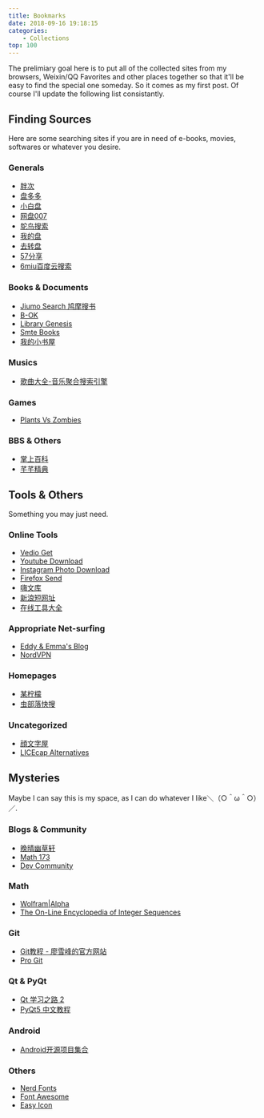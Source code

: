 ```yaml
---
title: Bookmarks
date: 2018-09-16 19:18:15
categories:
    - Collections
top: 100
---
```


The prelimiary goal here is to put all of the collected sites from my browsers, Weixin/QQ Favorites and other places together so that it'll be easy to find the special one someday. So it comes as my first post. Of course I'll update the following list consistantly.

<!-- more -->

## Finding Sources
Here are some searching sites if you are in need of e-books, movies, softwares or whatever you desire.

### Generals
* [胖次](https://www.panc.cc/m/panc/)
* [盘多多](https://panduoduo.net)
* [小白盘](http://www.xiaobaipan.com)
* [网盘007](https://wangpan007.com)
* [鸵鸟搜索](https://tuoniao.me)
* [我的盘](http://www.wodepan.com)
* [去转盘](http://quzhuanpan.com)
* [57分享](https://57fx.com/search)
* [6miu百度云搜索](https://baiduyun.6miu.com)

### Books & Documents
* [Jiumo Search 鸠摩搜书](https://www.jiumodiary.com/)
* [B-OK](https://b-ok.org/)
* [Library Genesis](http://www.libgen.io/)
* [Smte Books](https://smtebooks.us)
* [我的小书屋](http://mebook.cc)

### Musics
* [歌曲大全-音乐聚合搜索引擎](http://www.gequdaquan.net/gqss/)

### Games
* [Plants Vs Zombies](http://lonelystar.org/download.htm)

### BBS & Others
* [掌上百科](https://pdawiki.com/forum/forum.php)
* [芊芊精典](https://www.myqqjd.com/)

## Tools & Others
Something you may just need.

### Online Tools
* [Vedio Get](https://video-get.com/)
* [Youtube Download](https://y2mate.com/)
* [Instagram Photo Download](https://www.dinsta.com)
* [Firefox Send](https://send.firefox.com)
* [嗨文库](http://www.hiwenku.com/)
* [新浪短网址](http://sina.lt)
* [在线工具大全](http://www.nicetool.net)

### Appropriate Net-surfing
* [Eddy & Emma's Blog](https://eddyemma.com/)
* [NordVPN](https://nord-for-apps.com/)

### Homepages
* [某柠檬](https://www.moulem.com/)
* [虫部落快搜](http://search.chongbuluo.com)

### Uncategorized
* [顔文字屋](http://kaomojiya.com)
* [LICEcap Alternatives](https://alternative.me/licecap)

## Mysteries
Maybe I can say this is my space, as I can do whatever I like＼（○＾ω＾○）／.

### Blogs & Community
* [晚晴幽草轩](https://www.jeffjade.com/)
* [Math 173](http://lanqi.org)
* [Dev Community](https://dev.to/)

### Math
* [Wolfram|Alpha](http://www.wolframalpha.com/)
* [The On-Line Encyclopedia of Integer Sequences](http://oeis.org)

### Git
* [Git教程 - 廖雪峰的官方网站](https://www.liaoxuefeng.com/wiki/0013739516305929606dd18361248578c67b8067c8c017b000)
* [Pro Git](http://iissnan.com/progit/)

### Qt & PyQt
* [Qt 学习之路 2](https://www.devbean.net/2012/08/qt-study-road-2-catelog/)
* [PyQt5 中文教程](https://maicss.gitbooks.io/pyqt5/content/)

### Android
* [Android开源项目集合](http://p.codekk.com/)

### Others
* [Nerd Fonts](https://nerdfonts.com/)
* [Font Awesome](https://fontawesome.com/)
* [Easy Icon](https://www.easyicon.net/)


